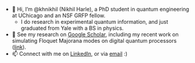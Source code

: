 - 👋 Hi, I’m @khnikhil (Nikhil Harle), a PhD student in quantum engineering at UChicago and an NSF GRFP fellow. 
    - I do research in experimental quantum information, and just graduated from Yale with a BS in physics.
- 🌱 See my research on [Google Scholar](https://scholar.google.com/citations?user=KiAwX-8AAAAJ&hl=en&oi=ao), including my recent work on simulating Floquet Majorana modes on digital quantum processors ([link](https://www.nature.com/articles/s41467-023-37725-0)).
- 📫 Connect with me on [LinkedIn](https://www.linkedin.com/in/nikhil-harle-9b8a2520b/), or via [email](mailto:nharle@uchicago.edu) :)

<!---
khnikhil/khnikhil is a ✨ special ✨ repository because its `README.md` (this file) appears on your GitHub profile.
You can click the Preview link to take a look at your changes.
--->
